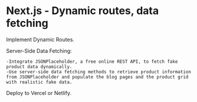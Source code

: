 # Next.js - Dynamic routes, data fetching

Implement Dynamic Routes.

 Server-Side Data Fetching:

    -Integrate JSONPlaceholder, a free online REST API, to fetch fake product data dynamically.
    -Use server-side data fetching methods to retrieve product information from JSONPlaceholder and populate the blog pages and the product grid with realistic fake data.
    
Deploy to Vercel or Netlify.




